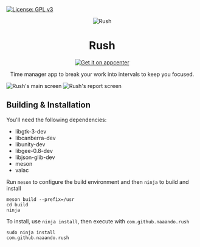 [![License: GPL v3](https://img.shields.io/badge/License-GPL%20v3-blue.svg)](https://github.com/naaando/rush/blob/master/LICENSE)

<div align="center">

![Rush](https://github.com/naaando/rush/blob/master/data/icons/com.github.naaando.rush.svg)
# Rush
[![Get it on appcenter](https://appcenter.elementary.io/badge.svg)](https://appcenter.elementary.io/com.github.naaando.rush)

Time manager app to break your work into intervals to keep you focused.

</div>

![Rush's main screen](https://github.com/naaando/rush/blob/master/data/main-screen.png)
![Rush's report screen](https://github.com/naaando/rush/blob/master/data/reports-screen.png)

## Building & Installation

You'll need the following dependencies:

* libgtk-3-dev
* libcanberra-dev
* libunity-dev
* libgee-0.8-dev
* libjson-glib-dev
* meson
* valac

Run `meson` to configure the build environment and then `ninja` to build and install

    meson build --prefix=/usr
    cd build
    ninja

To install, use `ninja install`, then execute with `com.github.naaando.rush`

    sudo ninja install
    com.github.naaando.rush

